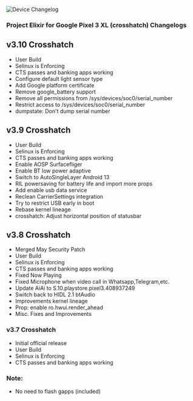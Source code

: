 ![Device Changelog](https://i.imgur.com/C0Wcdr5.png)

### Project Elixir for Google Pixel 3 XL (crosshatch) Changelogs

## v3.10 Crosshatch
- User Build
- Selinux is Enforcing
- CTS passes and banking apps working
- Configure default light sensor type
- Add Google platform certificate
- Remove google_battery support
- Remove all permissions from /sys/devices/soc0/serial_number
- Restrict access to /sys/devices/soc0/serial_number
- dumpstate: Don't dump serial number

## v3.9 Crosshatch
- User Build
- Selinux is Enforcing
- CTS passes and banking apps working
- Enable AOSP Surfacefliger
- Enable BT low power adaptive
- Switch to AutoSingleLayer Android 13
- RIL powersaving for battery life and import more props
- Add enable usb data service
- Reclean CarrierSettings integration
- Try to restrict USB early in boot
- Rebase kernel lineage
- crosshatch: Adjust horizontal position of statusbar

## v3.8 Crosshatch
- Merged May Security Patch
- User Build
- Selinux is Enforcing
- CTS passes and banking apps working
- Fixed Now Playing
- Fixed Microphone when video call in Whatsapp,Telegram,etc.
- Update AiAi to S.10.playstore.pixel3.408937249 
- Switch back to HIDL 2.1 btAudio
- Improvements kernel lineage
- Prop: enable ro.hwui.render_ahead
- Misc. Fixes and Improvements

### v3.7 Crosshatch
- Initial official release
- User Build
- Selinux is Enforcing
- CTS passes and banking apps working

### Note:
- No need to flash gapps (included)